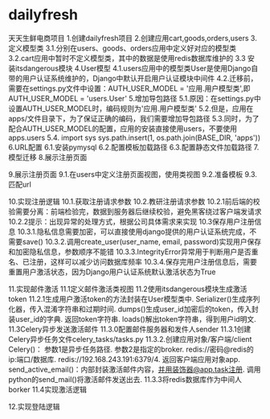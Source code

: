# dailyfresh
天天生鲜电商项目
1.创建dailyfresh项目
2.创建应用cart,goods,orders,users
3.定义模型类
3.1.分别在users、goods、orders应用中定义好对应的模型类
3.2.cart应用中暂时不定义模型类，其中的数据是使用redis数据库维护的
3.3 安装itsdangerous模块
4.User模型
4.1.users应用中的模型类User是使用Django自带的用户认证系统维护的，Django中默认开启用户认证模块中间件
4.2.迁移前，需要在settings.py文件中设置：AUTH_USER_MODEL = '应用.用户模型类',即AUTH_USER_MODEL = 'users.User'
5.增加导包路径
5.1.原因：在settings.py中设置AUTH_USER_MODEL时，编码规则为'应用.用户模型类'
5.2.但是，应用在apps/文件目录下，为了保证正确的编码，我们需要增加导包路径
5.3.同时，为了配合AUTH_USER_MODEL的配置，应用的安装直接使用users，不要使用apps.users
5.4.
 import sys
  sys.path.insert(1, os.path.join(BASE_DIR, 'apps'))
6.URL配置
6.1.安装pymysql
6.2.配置模板加载路径
6.3.配置静态文件加载路径
7.模型迁移
8.展示注册页面

9.展示注册页面
9.1.在users中定义注册页面视图，使用类视图
9.2.准备模板
9.3.匹配url

10.实现注册逻辑
10.1.获取注册请求参数
10.2.教研注册请求参数
10.2.1前后端的校验需要分离：前端检验完，数据到服务器后继续校验，避免黑客绕过客户端发请求
10.2.2提示：出现异常的处理方式，根据公司具体需求来实现
10.3保存用户注册信息
10.3.1.隐私信息需要加密，可以直接使用django提供的用户认证系统完成，不需要save()
10.3.2.调用create_user(user_name, email, password)实现用户保存和加密隐私信息，参数顺序不能错
10.3.3.IntegrityError异常用于判断用户是否重名、已注册，这样可以减少访问数据库频率
10.3.4.保存完用户注册信息后，需要重置用户激活状态，因为Django用户认证系统默认激活状态为True

11.实现邮件激活
11.1定义邮件激活类视图
11.2使用itsdangerous模块生成激活token
11.2.1生成用户激活token的方法封装在User模型类中.
Serializer()生成序列化器，传入混淆字符串和过期时间.
dumps()生成user_id加密后的token，传入封装user_id的字典.
返回token字符串.
loads()解出token字符串，得到用户id明文.
11.3Celery异步发送激活邮件
11.3.0配置邮件服务器和发件人sender
11.3.1创建Celery异步任务文件celery_tasks/tasks.py
11.3.2.创建应用对象/客户端/client
Celery()：
参数1是异步任务路径.
参数2是指定的broker.
redis://密码@redis的ip:端口/数据库.
redis://192.168.243.191:6379/4.
返回客户端应用对象app.
send_active_email()：内部封装激活邮件内容，并用装饰器@app.task注册.
调用python的send_mail()将激活邮件发送出去.
11.3.3将redis数据库作为中间人borker
11.4实现激活逻辑

12.实现登陆逻辑







